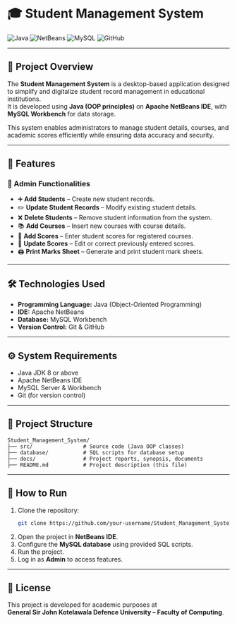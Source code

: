 # 🎓 Student Management System

![Java](https://img.shields.io/badge/Java-OOP-blue?logo=java&logoColor=white)
![NetBeans](https://img.shields.io/badge/IDE-NetBeans-darkblue?logo=apache-netbeans-ide&logoColor=white)
![MySQL](https://img.shields.io/badge/Database-MySQL-orange?logo=mysql&logoColor=white)
![GitHub](https://img.shields.io/badge/VersionControl-GitHub-black?logo=github)

---

## 📌 Project Overview
The **Student Management System** is a desktop-based application designed to simplify and digitalize student record management in educational institutions.  
It is developed using **Java (OOP principles)** on **Apache NetBeans IDE**, with **MySQL Workbench** for data storage.  

This system enables administrators to manage student details, courses, and academic scores efficiently while ensuring data accuracy and security.

---

## 🚀 Features
### 🔑 Admin Functionalities
- ➕ **Add Students** – Create new student records.  
- ✏️ **Update Student Records** – Modify existing student details.  
- ❌ **Delete Students** – Remove student information from the system.  
- 📚 **Add Courses** – Insert new courses with course details.  
- 📝 **Add Scores** – Enter student scores for registered courses.  
- 🔄 **Update Scores** – Edit or correct previously entered scores.  
- 🖨️ **Print Marks Sheet** – Generate and print student mark sheets.  

---

## 🛠️ Technologies Used
- **Programming Language:** Java (Object-Oriented Programming)  
- **IDE:** Apache NetBeans  
- **Database:** MySQL Workbench  
- **Version Control:** Git & GitHub  

---

## ⚙️ System Requirements
- Java JDK 8 or above  
- Apache NetBeans IDE  
- MySQL Server & Workbench  
- Git (for version control)  

---

## 📂 Project Structure
```
Student_Management_System/
├── src/                # Source code (Java OOP classes)
├── database/           # SQL scripts for database setup
├── docs/               # Project reports, synopsis, documents
├── README.md           # Project description (this file)
```

---

## 📖 How to Run
1. Clone the repository:  
   ```bash
   git clone https://github.com/your-username/Student_Management_System.git
   ```
2. Open the project in **NetBeans IDE**.  
3. Configure the **MySQL database** using provided SQL scripts.  
4. Run the project.  
5. Log in as **Admin** to access features.  

---

## 📜 License
This project is developed for academic purposes at  
**General Sir John Kotelawala Defence University – Faculty of Computing**.  
